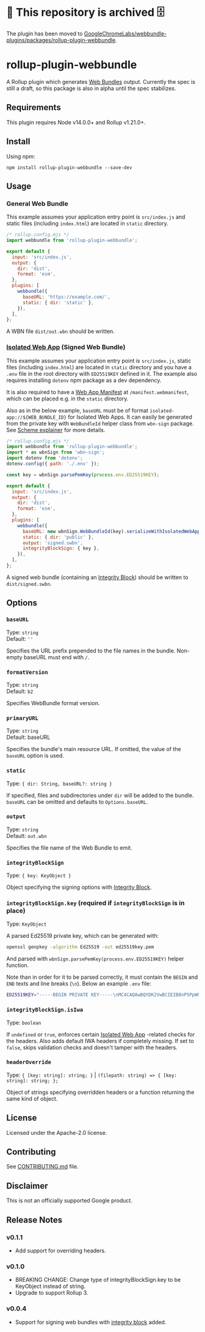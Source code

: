 # 🚨 This repository is archived 🗄️

The plugin has been moved to
[GoogleChromeLabs/webbundle-plugins/packages/rollup-plugin-webbundle](https://github.com/GoogleChromeLabs/webbundle-plugins/tree/main/packages/rollup-plugin-webbundle).

# rollup-plugin-webbundle

A Rollup plugin which generates
[Web Bundles](https://wicg.github.io/webpackage/draft-yasskin-wpack-bundled-exchanges.html)
output. Currently the spec is still a draft, so this package is also in alpha
until the spec stabilizes.

## Requirements

This plugin requires Node v14.0.0+ and Rollup v1.21.0+.

## Install

Using npm:

```console
npm install rollup-plugin-webbundle --save-dev
```

## Usage

### General Web Bundle

This example assumes your application entry point is `src/index.js` and static
files (including `index.html`) are located in `static` directory.

```js
/* rollup.config.mjs */
import webbundle from 'rollup-plugin-webbundle';

export default {
  input: 'src/index.js',
  output: {
    dir: 'dist',
    format: 'esm',
  },
  plugins: [
    webbundle({
      baseURL: 'https://example.com/',
      static: { dir: 'static' },
    }),
  ],
};
```

A WBN file `dist/out.wbn` should be written.

### [Isolated Web App](https://github.com/WICG/isolated-web-apps/blob/main/README.md) (Signed Web Bundle)

This example assumes your application entry point is `src/index.js`, static
files (including `index.html`) are located in `static` directory and you have a
`.env` file in the root directory with `ED25519KEY` defined in it. The example
also requires installing `dotenv` npm package as a dev dependency.

It is also required to have a
[Web App Manifest](https://developer.mozilla.org/en-US/docs/Web/Manifest) at
`/manifest.webmanifest`, which can be placed e.g. in the `static` directory.

Also as in the below example, `baseURL` must be of format
`isolated-app://${WEB_BUNDLE_ID}` for Isolated Web Apps. It can easily be
generated from the private key with `WebBundleId` helper class from `wbn-sign`
package. See
[Scheme explainer](https://github.com/WICG/isolated-web-apps/blob/main/Scheme.md)
for more details.

```js
/* rollup.config.mjs */
import webbundle from 'rollup-plugin-webbundle';
import * as wbnSign from 'wbn-sign';
import dotenv from 'dotenv';
dotenv.config({ path: './.env' });

const key = wbnSign.parsePemKey(process.env.ED25519KEY);

export default {
  input: 'src/index.js',
  output: {
    dir: 'dist',
    format: 'esm',
  },
  plugins: [
    webbundle({
      baseURL: new wbnSign.WebBundleId(key).serializeWithIsolatedWebAppOrigin(),
      static: { dir: 'public' },
      output: 'signed.swbn',
      integrityBlockSign: { key },
    }),
  ],
};
```

A signed web bundle (containing an
[Integrity Block](https://github.com/WICG/webpackage/blob/main/explainers/integrity-signature.md))
should be written to `dist/signed.swbn`.

## Options

### `baseURL`

Type: `string`  
Default: `''`

Specifies the URL prefix prepended to the file names in the bundle. Non-empty
baseURL must end with `/`.

### `formatVersion`

Type: `string`  
Default: `b2`

Specifies WebBundle format version.

### `primaryURL`

Type: `string`  
Default: baseURL

Specifies the bundle's main resource URL. If omitted, the value of the `baseURL`
option is used.

### `static`

Type: `{ dir: String, baseURL?: string }`

If specified, files and subdirectories under `dir` will be added to the bundle.
`baseURL` can be omitted and defaults to `Options.baseURL`.

### `output`

Type: `string`  
Default: `out.wbn`

Specifies the file name of the Web Bundle to emit.

### `integrityBlockSign`

Type: `{ key: KeyObject }`

Object specifying the signing options with
[Integrity Block](https://github.com/WICG/webpackage/blob/main/explainers/integrity-signature.md).

### `integrityBlockSign.key` (required if `integrityBlockSign` is in place)

Type: `KeyObject`

A parsed Ed25519 private key, which can be generated with:

```bash
openssl genpkey -algorithm Ed25519 -out ed25519key.pem
```

And parsed with `wbnSign.parsePemKey(process.env.ED25519KEY)` helper function.

Note than in order for it to be parsed correctly, it must contain the `BEGIN`
and `END` texts and line breaks (`\n`). Below an example `.env` file:

```bash
ED25519KEY="-----BEGIN PRIVATE KEY-----\nMC4CAQAwBQYDK2VwBCIEIB8nP5PpWU7HiILHSfh5PYzb5GAcIfHZ+bw6tcd/LZXh\n-----END PRIVATE KEY-----"
```

### `integrityBlockSign.isIwa`

Type: `boolean`

If `undefined` or `true`, enforces certain
[Isolated Web App](https://github.com/WICG/isolated-web-apps) -related checks
for the headers. Also adds default IWA headers if completely missing. If set to
`false`, skips validation checks and doesn't tamper with the headers.

### `headerOverride`

Type: `{ [key: string]: string; }` |
`(filepath: string) => { [key: string]: string; };`

Object of strings specifying overridden headers or a function returning the same
kind of object.

## License

Licensed under the Apache-2.0 license.

## Contributing

See [CONTRIBUTING.md](CONTRIBUTING.md) file.

## Disclaimer

This is not an officially supported Google product.

## Release Notes

### v0.1.1

- Add support for overriding headers.

### v0.1.0

- BREAKING CHANGE: Change type of integrityBlockSign.key to be KeyObject instead
  of string.
- Upgrade to support Rollup 3.

### v0.0.4

- Support for signing web bundles with
  [integrity block](https://github.com/WICG/webpackage/blob/main/explainers/integrity-signature.md)
  added.
